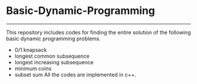 # Basic-Dynamic-Programming
----
This repository includes codes for finding the entire solution of the following basic dynamic programming problems.
* 0/1 knapsack
* longest common subsequence
* longest increasing subsequence
* minimum coins
* subset sum
All the codes are implemented in c++.

